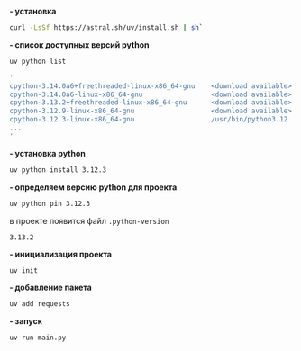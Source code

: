 **- установка**
```bash
curl -LsSf https://astral.sh/uv/install.sh | sh`
```

**- список доступных версий python**
```bash
uv python list

'
cpython-3.14.0a6+freethreaded-linux-x86_64-gnu    <download available>
cpython-3.14.0a6-linux-x86_64-gnu                 <download available>
cpython-3.13.2+freethreaded-linux-x86_64-gnu      <download available>
cpython-3.12.9-linux-x86_64-gnu                   <download available>
cpython-3.12.3-linux-x86_64-gnu                   /usr/bin/python3.12
...
'
```

**- установка python**
```bash
uv python install 3.12.3
```

**- определяем версию python для проекта**
```bash
uv python pin 3.12.3
```
в проекте появится файл `.python-version`
```
3.13.2
```

**- инициализация проекта**
```bash
uv init
```

**- добавление пакета**
```bash
uv add requests
```

**- запуск**
```bash
uv run main.py
```

